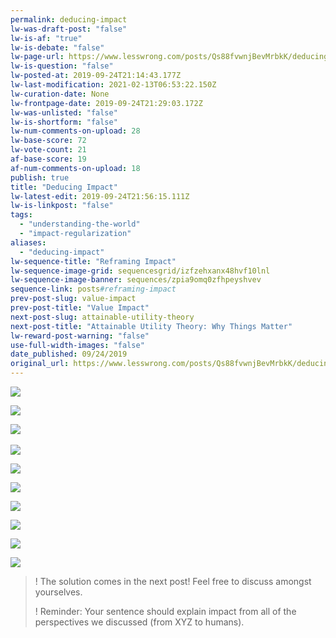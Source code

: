 ```yaml
---
permalink: deducing-impact
lw-was-draft-post: "false"
lw-is-af: "true"
lw-is-debate: "false"
lw-page-url: https://www.lesswrong.com/posts/Qs88fvwnjBevMrbkK/deducing-impact
lw-is-question: "false"
lw-posted-at: 2019-09-24T21:14:43.177Z
lw-last-modification: 2021-02-13T06:53:22.150Z
lw-curation-date: None
lw-frontpage-date: 2019-09-24T21:29:03.172Z
lw-was-unlisted: "false"
lw-is-shortform: "false"
lw-num-comments-on-upload: 28
lw-base-score: 72
lw-vote-count: 21
af-base-score: 19
af-num-comments-on-upload: 18
publish: true
title: "Deducing Impact"
lw-latest-edit: 2019-09-24T21:56:15.111Z
lw-is-linkpost: "false"
tags: 
  - "understanding-the-world"
  - "impact-regularization"
aliases: 
  - "deducing-impact"
lw-sequence-title: "Reframing Impact"
lw-sequence-image-grid: sequencesgrid/izfzehxanx48hvf10lnl
lw-sequence-image-banner: sequences/zpia9omq0zfhpeyshvev
sequence-link: posts#reframing-impact
prev-post-slug: value-impact
prev-post-title: "Value Impact"
next-post-slug: attainable-utility-theory
next-post-title: "Attainable Utility Theory: Why Things Matter"
lw-reward-post-warning: "false"
use-full-width-images: "false"
date_published: 09/24/2019
original_url: https://www.lesswrong.com/posts/Qs88fvwnjBevMrbkK/deducing-impact
---
```

![](https://i.imgur.com/lyRy0fS.png)

![](https://i.imgur.com/OIDCLpl.png)

[​](​![]\(https://i.imgur.com/x3myqQ1.png)![](https://i.imgur.com/x3myqQ1.png)

![](https://i.imgur.com/G1UgvEf.png)

![](https://i.imgur.com/lCPSncS.png )

  

![](https://i.imgur.com/EZa5fmw.png)

![](https://i.imgur.com/UHf85nd.png)

![](https://i.imgur.com/EZa5fmw.png)

![](https://i.imgur.com/apep62R.png)

![](https://i.imgur.com/p278IRN.png)

>! The solution comes in the next post! Feel free to discuss amongst yourselves.
>
>! Reminder: Your sentence should explain impact from all of the perspectives we discussed (from XYZ to humans).